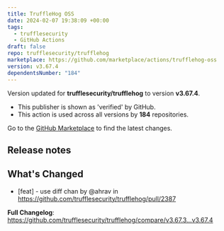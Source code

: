 ```yaml
---
title: TruffleHog OSS
date: 2024-02-07 19:38:09 +00:00
tags:
  - trufflesecurity
  - GitHub Actions
draft: false
repo: trufflesecurity/trufflehog
marketplace: https://github.com/marketplace/actions/trufflehog-oss
version: v3.67.4
dependentsNumber: "184"
---
```



Version updated for **trufflesecurity/trufflehog** to version **v3.67.4**.
- This publisher is shown as 'verified' by GitHub.
- This action is used across all versions by **184** repositories.

Go to the [GitHub Marketplace](https://github.com/marketplace/actions/trufflehog-oss) to find the latest changes.

## Release notes

## What's Changed
* [feat] - use diff chan by @ahrav in https://github.com/trufflesecurity/trufflehog/pull/2387


**Full Changelog**: https://github.com/trufflesecurity/trufflehog/compare/v3.67.3...v3.67.4
